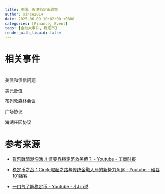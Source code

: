 ```yaml
---
title: 美国、香港稳定币政策
author: since2014
date: 2025-06-09 10:02:00 +0800
categories: [Finance, Event]
tags: [金融大事件, 稳定币]
render_with_liquid: false
---
```


# 相关事件

# 

美债和债信问题

美元贬值

布列敦森林会议

广场协议

海湖庄园协议

# 参考来源

+ [貨幣戰暗潮洶湧 川普要靠穩定幣救美債？ - Youtube - 工商时报](https://youtu.be/ekJNLTL3zxw?si=05V8TdU3sQkjfjxH)

+ [稳定币之战：Circle崛起之路与传统金融入局的新势力角逐 - Youtube - 硅谷101播客](https://youtu.be/kVGm56wz_-0?si=JLbkFGTfD5zILCGQ)

+ [一口气了解稳定币 - Youtube - 小Lin说](https://youtu.be/tm09cMTBTSU?si=CdFGzIPaJJgo6p9k)